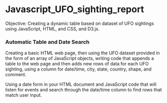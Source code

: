 # Javascript_UFO_sighting_report

Objective: Creating a dynamic table based on dataset of UFO sightings using JavaScript, HTML, and CSS, and D3.js.


### Automatic Table and Date Search


Creating a basic HTML web page, then using the UFO dataset provided in the form of an array of JavaScript objects, 
writing code that appends a table to the web page and then adds new rows of data for each UFO sighting, using a column for 
date/time, city, state, country, shape, and comment.

Using a date form in your HTML document and JavaScript code that will listen 
for events and search through the date/time column to find rows that match user input.


